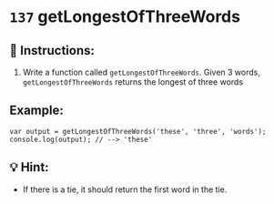 # `137` getLongestOfThreeWords

## 📝 Instructions:

1. Write a function called `getLongestOfThreeWords`. Given 3 words, `getLongestOfThreeWords` returns the longest of three words

## Example:

```Js
var output = getLongestOfThreeWords('these', 'three', 'words');
console.log(output); // --> 'these'
```

## 💡 Hint:

+ If there is a tie, it should return the first word in the tie.